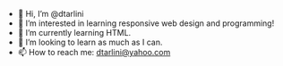 - 👋 Hi, I’m @dtarlini
- 👀 I’m interested in learning responsive web design and programming!
- 🌱 I’m currently learning HTML.
- 💞️ I’m looking to learn as much as I can.
- 📫 How to reach me: dtarlini@yahoo.com

<!---
dtarlini/dtarlini is a ✨ special ✨ repository because its `README.md` (this file) appears on your GitHub profile.
You can click the Preview link to take a look at your changes.
--->
